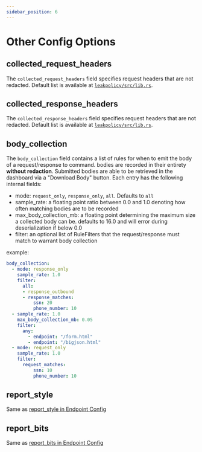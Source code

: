 ```yaml
---
sidebar_position: 6
---
```


# Other Config Options

## collected_request_headers

The `collected_request_headers` field specifies request headers that are not redacted. Default list is available at [`leakpolicy/src/lib.rs`](https://github.com/leaksignal/leaksignal/blob/master/leakpolicy/src/lib.rs#L279).

## collected_response_headers

The `collected_response_headers` field specifies request headers that are not redacted. Default list is available at [`leakpolicy/src/lib.rs`](https://github.com/leaksignal/leaksignal/blob/master/leakpolicy/src/lib.rs#L299).

## body_collection

The `body_collection` field contains a list of rules for when to emit the body of a request/response to command. bodies are recorded in their entirety __without redaction__. Submitted bodies are able to be retrieved in the dashboard via a "Download Body" button.
Each entry has the following internal fields:

- mode: `request_only`, `response_only`, `all`. Defaults to `all`
- sample_rate: a floating point ratio between 0.0 and 1.0 denoting how often matching bodies are to be recorded
- max_body_collection_mb: a floating point determining the maximum size a collected body can be. defaults to 16.0 and will error during deserialization if below 0.0
- filter: an optional list of RuleFilters that the request/response must match to warrant body collection

example:

```yaml
body_collection:
  - mode: response_only
    sample_rate: 1.0
    filter:
      all:
      - response_outbound
      - response_matches:
          ssn: 20
          phone_number: 10
  - sample_rate: 1.0
    max_body_collection_mb: 0.05
    filter:
      any:
        - endpoint: "/form.html"
        - endpoint: "/bigjson.html"
  - mode: request_only
    sample_rate: 1.0
    filter:
      request_matches:
          ssn: 10
          phone_number: 10
```

## report_style

Same as [report_style in Endpoint Config](Endpoints/Endpoint%20Config#report_style)

## report_bits

Same as [report_bits in Endpoint Config](Endpoints/Endpoint%20Config#report_bits)
